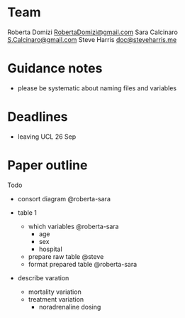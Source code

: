 # Team

Roberta Domizi RobertaDomizi@gmail.com
Sara Calcinaro S.Calcinaro@gmail.com
Steve Harris doc@steveharris.me

# Guidance notes

- please be systematic about naming files and variables

# Deadlines

- leaving UCL 26 Sep

# Paper outline

Todo

- consort diagram @roberta-sara
- table 1
    + which variables @roberta-sara
        * age
        * sex
        * hospital
    + prepare raw table @steve
    + format prepared table @roberta-sara

- describe varation
    + mortality variation
    + treatment variation
        * noradrenaline dosing
